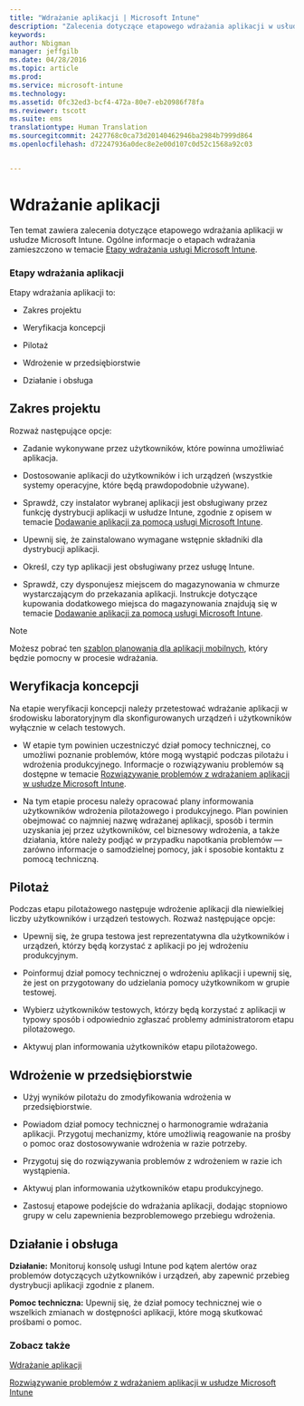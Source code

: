 ```yaml
---
title: "Wdrażanie aplikacji | Microsoft Intune"
description: "Zalecenia dotyczące etapowego wdrażania aplikacji w usłudze Microsoft Intune."
keywords: 
author: Nbigman
manager: jeffgilb
ms.date: 04/28/2016
ms.topic: article
ms.prod: 
ms.service: microsoft-intune
ms.technology: 
ms.assetid: 0fc32ed3-bcf4-472a-80e7-eb20986f78fa
ms.reviewer: tscott
ms.suite: ems
translationtype: Human Translation
ms.sourcegitcommit: 2427768c0ca73d20140462946ba2984b7999d864
ms.openlocfilehash: d72247936a0dec8e2e00d107c0d52c1568a92c03


---
```


# Wdrażanie aplikacji
Ten temat zawiera zalecenia dotyczące etapowego wdrażania aplikacji w usłudze Microsoft Intune. Ogólne informacje o etapach wdrażania zamieszczono w temacie [Etapy wdrażania usługi Microsoft Intune](rollout-phases-for-microsoft-intune-deployment.md).

### Etapy wdrażania aplikacji
Etapy wdrażania aplikacji to:

-   Zakres projektu

-   Weryfikacja koncepcji

-   Pilotaż

-   Wdrożenie w przedsiębiorstwie

-   Działanie i obsługa

## Zakres projektu
Rozważ następujące opcje:

-   Zadanie wykonywane przez użytkowników, które powinna umożliwiać aplikacja.

-   Dostosowanie aplikacji do użytkowników i ich urządzeń (wszystkie systemy operacyjne, które będą prawdopodobnie używane).

-   Sprawdź, czy instalator wybranej aplikacji jest obsługiwany przez funkcję dystrybucji aplikacji w usłudze Intune, zgodnie z opisem w temacie [Dodawanie aplikacji za pomocą usługi Microsoft Intune](/intune/deploy-use/add-apps).

-   Upewnij się, że zainstalowano wymagane wstępnie składniki dla dystrybucji aplikacji. <!---, as described in [Plan for app deployment in Microsoft Intune](plan-for-app-deployment-in-microsoft-intune.md).--->

-   Określ, czy typ aplikacji jest obsługiwany przez usługę Intune.

-   Sprawdź, czy dysponujesz miejscem do magazynowania w chmurze wystarczającym do przekazania aplikacji. Instrukcje dotyczące kupowania dodatkowego miejsca do magazynowania znajdują się w temacie [Dodawanie aplikacji za pomocą usługi Microsoft Intune](/intune/deploy-use/add-apps).

> [!NOTE]           
> Możesz pobrać ten [szablon planowania dla aplikacji mobilnych](https://gallery.technet.microsoft.com/Mobile-app-planning-18689d59), który będzie pomocny w procesie wdrażania.

## Weryfikacja koncepcji
Na etapie weryfikacji koncepcji należy przetestować wdrażanie aplikacji w środowisku laboratoryjnym dla skonfigurowanych urządzeń i użytkowników wyłącznie w celach testowych.

-   W etapie tym powinien uczestniczyć dział pomocy technicznej, co umożliwi poznanie problemów, które mogą wystąpić podczas pilotażu i wdrożenia produkcyjnego. Informacje o rozwiązywaniu problemów są dostępne w temacie [Rozwiązywanie problemów z wdrażaniem aplikacji w usłudze Microsoft Intune](/intune/troubleshoot/troubleshoot-app-deployment-problems-in-microsoft-intune).

-   Na tym etapie procesu należy opracować plany informowania użytkowników wdrożenia pilotażowego i produkcyjnego. Plan powinien obejmować co najmniej nazwę wdrażanej aplikacji, sposób i termin uzyskania jej przez użytkowników, cel biznesowy wdrożenia, a także działania, które należy podjąć w przypadku napotkania problemów — zarówno informacje o samodzielnej pomocy, jak i sposobie kontaktu z pomocą techniczną.

## Pilotaż
Podczas etapu pilotażowego następuje wdrożenie aplikacji dla niewielkiej liczby użytkowników i urządzeń testowych. Rozważ następujące opcje:

-   Upewnij się, że grupa testowa jest reprezentatywna dla użytkowników i urządzeń, którzy będą korzystać z aplikacji po jej wdrożeniu produkcyjnym.

-   Poinformuj dział pomocy technicznej o wdrożeniu aplikacji i upewnij się, że jest on przygotowany do udzielania pomocy użytkownikom w grupie testowej.

-   Wybierz użytkowników testowych, którzy będą korzystać z aplikacji w typowy sposób i odpowiednio zgłaszać problemy administratorom etapu pilotażowego.

-   Aktywuj plan informowania użytkowników etapu pilotażowego.

## Wdrożenie w przedsiębiorstwie

-   Użyj wyników pilotażu do zmodyfikowania wdrożenia w przedsiębiorstwie.

-   Powiadom dział pomocy technicznej o harmonogramie wdrażania aplikacji. Przygotuj mechanizmy, które umożliwią reagowanie na prośby o pomoc oraz dostosowywanie wdrożenia w razie potrzeby.

-   Przygotuj się do rozwiązywania problemów z wdrożeniem w razie ich wystąpienia.

-   Aktywuj plan informowania użytkowników etapu produkcyjnego.

-   Zastosuj etapowe podejście do wdrażania aplikacji, dodając stopniowo grupy w celu zapewnienia bezproblemowego przebiegu wdrożenia.

## Działanie i obsługa
**Działanie:** Monitoruj konsolę usługi Intune pod kątem alertów oraz problemów dotyczących użytkowników i urządzeń, aby zapewnić przebieg dystrybucji aplikacji zgodnie z planem.

**Pomoc techniczna:** Upewnij się, że dział pomocy technicznej wie o wszelkich zmianach w dostępności aplikacji, które mogą skutkować prośbami o pomoc.

### Zobacz także
[Wdrażanie aplikacji](/intune/deploy-use/deploy-apps)

[Rozwiązywanie problemów z wdrażaniem aplikacji w usłudze Microsoft Intune](/intune/troubleshoot/troubleshoot-app-deployment-problems-in-microsoft-intune)



<!--HONumber=Jul16_HO3-->


